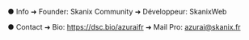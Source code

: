● Info 
➜ Founder: Skanix Community 
➜ Développeur: SkanixWeb

● Contact
➜ Bio: https://dsc.bio/azuraifr
➜ Mail Pro: azurai@skanix.fr


